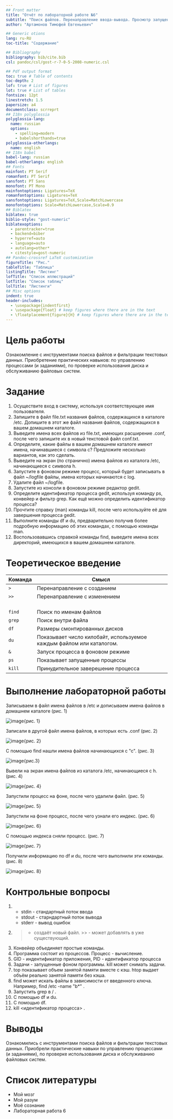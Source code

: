 ```yaml
---
## Front matter
title: "Отчёт по лабораторной работе №6"
subtitle: "Поиск файлов. Перенаправление ввода-вывода. Просмотр запущенных процессов"
author: "Артамонов Тимофей Евгеньевич"

## Generic otions
lang: ru-RU
toc-title: "Содержание"

## Bibliography
bibliography: bib/cite.bib
csl: pandoc/csl/gost-r-7-0-5-2008-numeric.csl

## Pdf output format
toc: true # Table of contents
toc-depth: 2
lof: true # List of figures
lot: true # List of tables
fontsize: 12pt
linestretch: 1.5
papersize: a4
documentclass: scrreprt
## I18n polyglossia
polyglossia-lang:
  name: russian
  options:
	- spelling=modern
	- babelshorthands=true
polyglossia-otherlangs:
  name: english
## I18n babel
babel-lang: russian
babel-otherlangs: english
## Fonts
mainfont: PT Serif
romanfont: PT Serif
sansfont: PT Sans
monofont: PT Mono
mainfontoptions: Ligatures=TeX
romanfontoptions: Ligatures=TeX
sansfontoptions: Ligatures=TeX,Scale=MatchLowercase
monofontoptions: Scale=MatchLowercase,Scale=0.9
## Biblatex
biblatex: true
biblio-style: "gost-numeric"
biblatexoptions:
  - parentracker=true
  - backend=biber
  - hyperref=auto
  - language=auto
  - autolang=other*
  - citestyle=gost-numeric
## Pandoc-crossref LaTeX customization
figureTitle: "Рис."
tableTitle: "Таблица"
listingTitle: "Листинг"
lofTitle: "Список иллюстраций"
lotTitle: "Список таблиц"
lolTitle: "Листинги"
## Misc options
indent: true
header-includes:
  - \usepackage{indentfirst}
  - \usepackage{float} # keep figures where there are in the text
  - \floatplacement{figure}{H} # keep figures where there are in the text
---
```


# Цель работы

Ознакомление с инструментами поиска файлов и фильтрации текстовых данных. Приобретение практических навыков: по управлению процессами (и заданиями), по проверке использования диска и обслуживанию файловых систем.

# Задание

1. Осуществите вход в систему, используя соответствующее имя пользователя.
2. Запишите в файл file.txt названия файлов, содержащихся в каталоге /etc. Допишите в этот же файл названия файлов, содержащихся в вашем домашнем каталоге.
3. Выведите имена всех файлов из file.txt, имеющих расширение .conf, после чего
запишите их в новый текстовой файл conf.txt.
4. Определите, какие файлы в вашем домашнем каталоге имеют имена, начинавшиеся
с символа c? Предложите несколько вариантов, как это сделать.
5. Выведите на экран (по странично) имена файлов из каталога /etc, начинающиеся
с символа h.
6. Запустите в фоновом режиме процесс, который будет записывать в файл ~/logfile
файлы, имена которых начинаются с log.
7. Удалите файл ~/logfile.
8. Запустите из консоли в фоновом режиме редактор gedit.
9. Определите идентификатор процесса gedit, используя команду ps, конвейер и фильтр
grep. Как ещё можно определить идентификатор процесса?
10. Прочтите справку (man) команды kill, после чего используйте её для завершения
процесса gedit.
11. Выполните команды df и du, предварительно получив более подробную информацию
об этих командах, с помощью команды man.
12. Воспользовавшись справкой команды find, выведите имена всех директорий, имеющихся в вашем домашнем каталоге.

# Теоретическое введение

| Команда      | Смысл                                                                                    		                    |
|--------------|----------------------------------------------------------------------------------------------------------------------------|
| ` > `        | Перенаправление с созданием                                                                          		            |   
| ` >> `       | Перенаправление с изменением   											    |     
| ` ` | ` `    | Конвейер                                 			   							    |
| ` find `     | Поиск по именам файлов											                    |
| ` grep `     | Поиск внутри файла                                                                          		   		    |
| ` df `       | Размеры смонтированных дисков                                                                                		    |
| ` du `       | Показывает число килобайт, используемое каждым файлом или каталогом.                                            	    |
| ` & `        | Запуск процесса в фоновом режиме 										            |
| ` ps `       | Показывает запущенные процессы											            |
| ` kill `     | Принудительное заверешение процесса											    |

# Выполнение лабораторной работы

Записываем в файл имена файлов в /etc и дописываем имена файлов в домашнем каталоге (рис. 1)

![image](https://user-images.githubusercontent.com/104139992/166659370-127b4424-6372-4b08-917c-be43306c6558.png){рис. 1}

Записали в другой файл имена файлов, в которых есть .conf (рис. 2)

![image](https://user-images.githubusercontent.com/104139992/166659707-f3add528-62a0-47bf-8795-6bccf87ed38c.png){рис. 2}

С помощью find нашли имена файлов начинающихся с "с". (рис. 3)

![image](https://user-images.githubusercontent.com/104139992/166660734-935ebf9f-4cc1-4949-90dd-ee8f7ceb06e1.png){рис.3}

Вывели на экран имена файлов из каталога /etc, начинающиеся с h. (рис. 4)

![image](https://user-images.githubusercontent.com/104139992/166660897-e4901c91-1ccd-4b2f-891f-35501bce51dc.png){рис. 4}

Запустили процесс на фоне, после чего удалили файл. (рис. 5)

![image](https://user-images.githubusercontent.com/104139992/166661098-3d5aa7d5-c260-4dd9-9a50-c9f2407f4a6f.png){рис. 5}

Запустили на фоне процесс, после чего узнали его индекс. (рис. 6)

![image](https://user-images.githubusercontent.com/104139992/166661476-a350b249-a422-4a0c-8499-1a7c4f6377fb.png){рис. 6}

С помощью индекса сняли процесс. (рис. 7)

![image](https://user-images.githubusercontent.com/104139992/166661421-c57babeb-3c79-411f-91cb-845ac65d0a36.png){рис. 7}

Получили информацию по df и du, после чего выполнили эти команды. (рис. 8)
 
![image](https://user-images.githubusercontent.com/104139992/166661680-083d3b95-7f65-4793-905e-2c823648e901.png){рис. 8}

# Контрольные вопросы

1. * stdin - стандартный поток ввода
   * stdout - старндартный поток вывода
   * stderr - вывод ошибок
2. > - создаёт новый файл. >> - может добавлять в уже существующий.
3. Конвейер объединяет простые команды.
4. Программа состоит из процессов. Процесс - вычисление.
5. GID - индентификатор приложения, PID - идентификатор процесса
6. Задачи - запущенные фоном программы. kill может снимать задачи.
7. top показывает объем занятой памяти вместе с кэш. htop выдает объём реально занятой памяти без кэша.
8. find может искать файлы в зависимости от введенного ключа. Например, find /etc -name "b*" .
9. Запустить grep в / .
10. С помощью df и du.
11. С помощью df.
12. kill <идентификатор процесса> .

# Выводы

Ознакомились с инструментами поиска файлов и фильтрации текстовых данных. Приобрели практические навыки по управлению процессами (и заданиями), по проверке использования диска и обслуживанию файловых систем.

# Список литературы

- Мой мозг
- Мой разум
- Моё сознание
- Лабораторная работа 6
